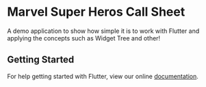 # Marvel Super Heros Call Sheet

A demo application to show how simple it is to work with Flutter and applying the concepts such as Widget Tree and other!

## Getting Started

For help getting started with Flutter, view our online
[documentation](https://flutter.io/).
